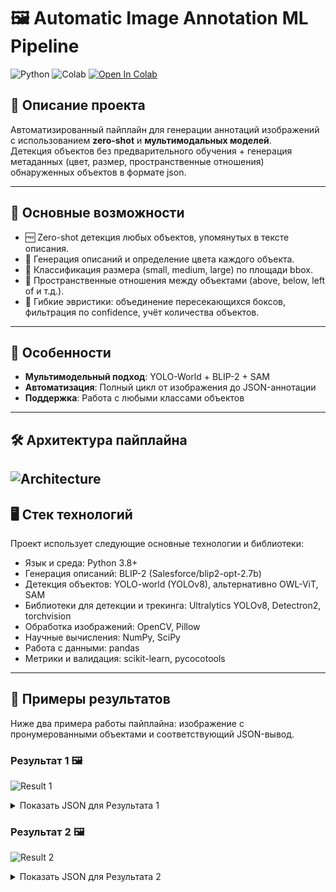 # 🖼️ Automatic Image Annotation ML Pipeline

![Python](https://img.shields.io/badge/Python-3.8%2B-blue)
![Colab](https://img.shields.io/badge/Google%20Colab-Supported-yellow)
[![Open In Colab](https://colab.research.google.com/assets/colab-badge.svg)](https://colab.research.google.com/drive/1-wrMAGPhDLT5Y0x9i1x62JAOOh6RmBss?authuser=1#scrollTo=NDMT80Q7VKG5)


## 📖 Описание проекта
Автоматизированный пайплайн для генерации аннотаций изображений с использованием **zero-shot** и **мультимодальных моделей**.  
Детекция объектов без предварительного обучения + генерация метаданных (цвет, размер, пространственные отношения) обнаруженных объектов в формате json.

---

## 🚀 Основные возможности

* 🆓 Zero-shot детекция любых объектов, упомянутых в тексте описания.
* 📝 Генерация описаний и определение цвета каждого объекта.
* 📏 Классификация размера (small, medium, large) по площади bbox.
* 📐 Пространственные отношения между объектами (above, below, left of и т.д.).
* 🔄 Гибкие эвристики: объединение пересекающихся боксов, фильтрация по confidence, учёт количества объектов.
---

## 🤖 Особенности
- **Мультимодельный подход**: YOLO-World + BLIP-2 + SAM
- **Автоматизация**: Полный цикл от изображения до JSON-аннотации
- **Поддержка**: Работа с любыми классами объектов

---
## 🛠️ Архитектура пайплайна
![Architecture](docs/results/architecture.png)
---

## 🖥️ Стек технологий

Проект использует следующие основные технологии и библиотеки:
* Язык и среда: Python 3.8+
* Генерация описаний: BLIP-2 (Salesforce/blip2-opt-2.7b)
* Детекция объектов: YOLO-world (YOLOv8), альтернативно OWL-ViT, SAM
* Библиотеки для детекции и трекинга: Ultralytics YOLOv8, Detectron2, torchvision
* Обработка изображений: OpenCV, Pillow
* Научные вычисления: NumPy, SciPy
* Работа с данными: pandas
* Метрики и валидация: scikit-learn, pycocotools

---

## 🎨 Примеры результатов

Ниже два примера работы пайплайна: изображение с пронумерованными объектами и соответствующий JSON-вывод.

### Результат 1 🖼️

![Result 1](docs/results/vis_example1.jpg)

<details>
<summary>Показать JSON для Результата 1</summary>

```json
{
  "image_name": "example1.jpg",
  "description": "A robotic arm holding a metal tool.",
  "objects": [
    { "name": "robotic arms_1", "color": "gray", "size": "medium", "description": "Gray robotic arms holding tool" },
    { "name": "tool_1",         "color": "silver","size": "small",  "description": "Silver metal tool" }
  ],
  "2d_bbox": [
    { "object": "robotic arms_1", "bbox": [30, 40, 150, 240] },
    { "object": "tool_1",         "bbox": [160, 220, 210, 270] }
  ]
}
```
</details>

### Результат 2 🖼️

![Result 2](docs/results/vis_example2.jpg)

<details>
<summary>Показать JSON для Результата 2</summary>
    
```json
{
  "image_name": "example1.jpg",
  "description": "A robotic arm holding a metal tool.",
  "objects": [
    { "name": "robotic arms_1", "color": "gray", "size": "medium", "description": "Gray robotic arms holding tool" },
    { "name": "tool_1",         "color": "silver","size": "small",  "description": "Silver metal tool" }
  ],
  "2d_bbox": [
    { "object": "robotic arms_1", "bbox": [30, 40, 150, 240] },
    { "object": "tool_1",         "bbox": [160, 220, 210, 270] }
  ]
}
```
</details>
